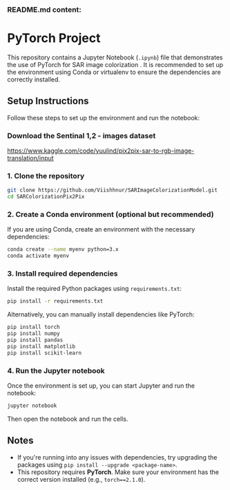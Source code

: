 ### README.md content:

# PyTorch Project

This repository contains a Jupyter Notebook (`.ipynb`) file that demonstrates the use of PyTorch for SAR image colorization . It is recommended to set up the environment using Conda or virtualenv to ensure the dependencies are correctly installed.

## Setup Instructions

Follow these steps to set up the environment and run the notebook:

### Download the Sentinal 1,2 - images dataset 
https://www.kaggle.com/code/yuulind/pix2pix-sar-to-rgb-image-translation/input

### 1. Clone the repository

```bash
git clone https://github.com/Viishhnur/SARImageColorizationModel.git
cd SARColorizationPix2Pix
```

### 2. Create a Conda environment (optional but recommended)

If you are using Conda, create an environment with the necessary dependencies:

```bash
conda create --name myenv python=3.x
conda activate myenv
```

### 3. Install required dependencies

Install the required Python packages using `requirements.txt`:

```bash
pip install -r requirements.txt
```

Alternatively, you can manually install dependencies like PyTorch:

```bash
pip install torch
pip install numpy
pip install pandas
pip install matplotlib
pip install scikit-learn
```

### 4. Run the Jupyter notebook

Once the environment is set up, you can start Jupyter and run the notebook:

```bash
jupyter notebook
```

Then open the notebook and run the cells.

## Notes

- If you're running into any issues with dependencies, try upgrading the packages using `pip install --upgrade <package-name>`.
- This repository requires **PyTorch**. Make sure your environment has the correct version installed (e.g., `torch==2.1.0`).